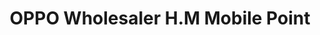 ---
title: "OPPO Wholesaler H.M Mobile Point"
url: /karachi/oppo-wholesaler-h-m-mobile-point/
shop: Allgemein
---